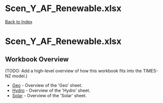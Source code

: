 # Scen_Y_AF_Renewable.xlsx

[Back to Index](../../README.md)

# Scen_Y_AF_Renewable.xlsx

## Workbook Overview

(TODO: Add a high-level overview of how this workbook fits into the TIMES-NZ model.)

- [Geo](Geo.md) - Overview of the 'Geo' sheet.
- [Hydro](Hydro.md) - Overview of the 'Hydro' sheet.
- [Solar](Solar.md) - Overview of the 'Solar' sheet.
